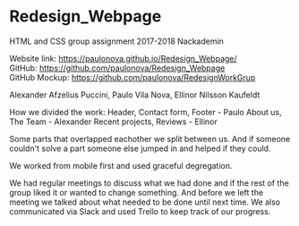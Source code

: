 # Redesign_Webpage

HTML and CSS group assignment 2017-2018
Nackademin

Website link: https://paulonova.github.io/Redesign_Webpage/  <br>
GitHub: https://github.com/paulonova/Redesign_Webpage  <br>
GitHub Mockup: https://github.com/paulonova/RedesignWorkGrup


Alexander Afzelius Puccini, Paulo Vila Nova, Ellinor Nilsson Kaufeldt

How we divided the work:
Header, Contact form, Footer - Paulo
About us, The Team - Alexander
Recent projects, Reviews - Ellinor

Some parts that overlapped eachother we split between us. And if someone couldn't solve a part someone else jumped in and helped if they could.

We worked from mobile first and used graceful degregation.

We had regular meetings to discuss what we had done and if the rest of the group liked it or wanted to change something. And before we left the meeting we talked about what needed to be done until next time.
We also communicated via Slack and used Trello to keep track of our progress.

